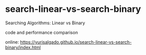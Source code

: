 # search-linear-vs-search-binary
Searching Algorithms: Linear vs Binary

code and performance comparison 

online: https://yurisalgado.github.io/search-linear-vs-search-binary/index.html
